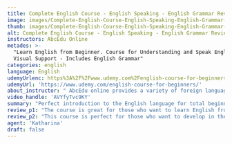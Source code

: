 ```yaml
---
title: Complete English Course - English Speaking - English Grammar Review
image: images/Complete-English-Course-English-Speaking-English-Grammar-Review.jpeg
thumb: images/Complete-English-Course-English-Speaking-English-Grammar-Review.jpeg
alt: Complete English Course - English Speaking - English Grammar Review
instructors: AbcEdu Online
metades: >-
  "Learn English from Beginner. Course for Understanding and Speak English with
  Visual Support - Includes English Grammar"
categories: english
language: English
udemyUrlenc: https%3A%2F%2Fwww.udemy.com%2Fenglish-course-for-beginners%2F
udemyUrl: 'https://www.udemy.com/english-course-for-beginners/'
about_instructor: " AbcEdu online provides a variety of foreign language lessons online. They have made it interactive and much more fun than in a traditional setting. They have already taught thousands of students around the world for years and they incorporate a different approach to accommodate those who have a different learning style."
video_handle: 'AVYfyTvc9KY'
summary: "Perfect introduction to the English language for total beginners. The course accomodate individuals of various nationalities and teaches them the fundamentals of English."
review_p1: "The course is great for those who want to learn English from scratch. This course is totally beginner-friendly and incorporates different teaching method for students to learn effectively. The explanation of each course is well-detailed and can be understood by those who do not speak an ounce of English. The course is comprehensive, as such, a lot of terms and principles of grammar can be learned. The lessons are effective and can vastly improve the English-speaking ability of the student since it teaches them the correct pronunciation. "
review_p2: "This course is perfect for those who want to develop in the intercommunication skills or those who are in the professional world and wants to communicate with people from different backgrounds. The course provides compact English training that is simplified even for those who are total beginners. The teaching system is very effective and the delivery of subject material was clear. There are a lot of new information that can be learned like pronouncing and spelling certain words.The explanations are simple and help the students communicate in daily life. The course has multiple captions in order to accommodate people of various nationalities and gives a lot of resources for the students to learn and practice their English skills."
agent: 'Katharina'
draft: false
---
```


